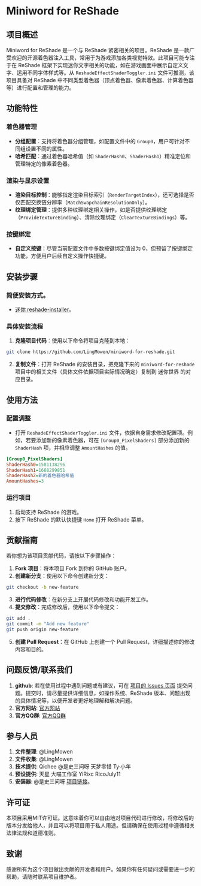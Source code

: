 # Miniword for ReShade

## 项目概述
Miniword for ReShade 是一个与 ReShade 紧密相关的项目。ReShade 是一款广受欢迎的开源着色器注入工具，常用于为游戏添加各类视觉特效。此项目可能专注于在 ReShade 框架下实现迷你文字相关的功能，如在游戏画面中展示自定义文字、运用不同字体样式等。从 `ReshadeEffectShaderToggler.ini` 文件可推测，该项目具备对 ReShade 中不同类型着色器（顶点着色器、像素着色器、计算着色器等）进行配置和管理的能力。

## 功能特性
### 着色器管理
- **分组配置**：支持将着色器分组管理，如配置文件中的 `Group0`，用户可针对不同组设置不同的属性。
- **哈希匹配**：通过着色器哈希值（如 `ShaderHash0`、`ShaderHash1`）精准定位和管理特定的像素着色器。

### 渲染与显示设置
- **渲染目标控制**：能够指定渲染目标索引（`RenderTargetIndex`），还可选择是否仅匹配交换链分辨率（`MatchSwapchainResolutionOnly`）。
- **纹理绑定管理**：提供多种纹理绑定相关操作，如是否提供纹理绑定（`ProvideTextureBinding`）、清除纹理绑定（`ClearTextureBindings`）等。

### 按键绑定
- **自定义按键**：尽管当前配置文件中多数按键绑定值设为 0，但预留了按键绑定功能，方便用户后续自定义操作快捷键。

## 安装步骤
### 简便安装方式。
- [迷你 reshade-installer](https://github.com/shisanwen-gmail/mini-reshade-installer?tab=readme-ov-file#%E8%BF%B7%E4%BD%A0%E4%B8%96%E7%95%8C%E5%85%89%E5%BD%B1%E5%8C%85%E5%AE%89%E8%A3%85%E5%99%A8)。

### 具体安装流程
1. **克隆项目代码**：使用以下命令将项目克隆到本地：
```bash
git clone https://github.com/LingMowen/miniword-for-reshade.git
```
2. **复制文件**：打开 ReShade 的安装目录，把克隆下来的 `miniword-for-reshade` 项目中的相关文件（具体文件依据项目实际情况确定）复制到 迷你世界 的对应目录。

## 使用方法
### 配置调整
- 打开 `ReshadeEffectShaderToggler.ini` 文件，依据自身需求修改配置项。例如，若要添加新的像素着色器，可在 `[Group0_PixelShaders]` 部分添加新的 `ShaderHash` 项，并相应调整 `AmountHashes` 的值。
```ini
[Group0_PixelShaders]
ShaderHash0=1581138296
ShaderHash1=1668299851
ShaderHash2=新的着色器哈希值
AmountHashes=3
```

### 运行项目
1. 启动支持 ReShade 的游戏。
2. 按下 ReShade 的默认快捷键 `Home` 打开 ReShade 菜单。

## 贡献指南
若你想为该项目贡献代码，请按以下步骤操作：
1. **Fork 项目**：将本项目 Fork 到你的 GitHub 账户。
2. **创建新分支**：使用以下命令创建新分支：
```bash
git checkout -b new-feature
```
3. **进行代码修改**：在新分支上开展代码修改和功能开发工作。
4. **提交修改**：完成修改后，使用以下命令提交：
```bash
git add .
git commit -m "Add new feature"
git push origin new-feature
```
5. **创建 Pull Request**：在 GitHub 上创建一个 Pull Request，详细描述你的修改内容和目的。

## 问题反馈/联系我们
1. **github**:   若在使用过程中遇到问题或有建议，可在 [项目的 Issues 页面](https://github.com/LingMowen/miniword-for-reshade/issues) 提交问题。提交时，请尽量提供详细信息，如操作系统、ReShade 版本、问题出现的具体情况等，以便开发者更好地理解和解决问题。
2. **官方网站**:  [官方网站](https://mowen.biz)
3. **官方QQ群**: [官方QQ群](https://qm.qq.com/q/xpsf9NQOVq)

## 参与人员
1. **文件整理**: @LingMowen
2. **文件收集**: @LingMowen
3. **技术提供**: Qichee @是史三问呀 天梦零惜 Ty·小年
4. **预设提供**: 天星 大喵工作室 YiRixc RicoJuly11
5. **安装器**:   @是史三问呀 [项目链接](https://github.com/shisanwen-gmail/mini-reshade-installer?tab=readme-ov-file#%E8%BF%B7%E4%BD%A0%E4%B8%96%E7%95%8C%E5%85%89%E5%BD%B1%E5%8C%85%E5%AE%89%E8%A3%85%E5%99%A8)。

## 许可证
本项目采用MIT许可证。这意味着你可以自由地对项目代码进行修改，将修改后的版本分发给他人，并且可以将项目用于私人用途。但请确保在使用过程中遵循相关法律法规和道德准则。

## 致谢
感谢所有为这个项目做出贡献的开发者和用户。如果你有任何疑问或需要进一步的帮助，请随时联系项目维护者。 
